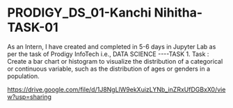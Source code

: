 # PRODIGY_DS_01-Kanchi Nihitha-TASK-01
As an Intern, I have created and completed in 5-6 days in Jupyter Lab as per the task of Prodigy InfoTech i.e., DATA SCIENCE ----TASK 1. 
Task : Create a bar chart or histogram to visualize the distribution of a categorical or continuous variable, such as the distribution of ages or genders in a population.


 https://drive.google.com/file/d/1J8NgLlW9ekXuizLYNb_inZRxUfDGBxX0/view?usp=sharing
